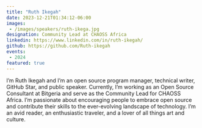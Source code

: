 ```yaml
---
title: "Ruth Ikegah"
date: 2023-12-21T01:34:12-06:00
images: 
 - /images/speakers/ruth-ikega.jpg
designation: Community Lead at CHAOSS Africa
linkedin: https://www.linkedin.com/in/ruth-ikegah/
github: https://github.com/Ruth-ikegah
events:
 - 2024
featured: true
---
```


 I’m Ruth Ikegah and I’m an open source program manager, technical writer, GitHub Star, and public speaker. Currently, I’m working as an Open Source Consultant at Bitgeria and serve as the Community Lead for CHAOSS Africa. I’m passionate about encouraging people to embrace open source and contribute their skills to the ever-evolving landscape of technology. I’m an avid reader, an enthusiastic traveler, and a lover of all things art and culture. 